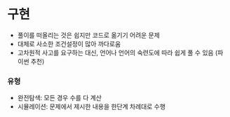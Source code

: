 # 구현

- 풀이를 떠올리는 것은 쉽지만 코드로 옮기기 어려운 문제
- 대체로 사소한 조건설정이 많아 까다로움
- 고차원적 사고를 요구하는 대신, 언어나 언어의 숙련도에 따라 쉽게 풀 수 있음 (파이썬 추천)

### 유형

- 완전탐색: 모든 경우 수를 다 계산
- 시뮬레이션: 문제에서 제시한 내용을 한단계 차례대로 수행
